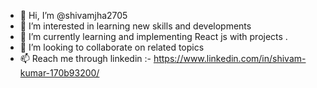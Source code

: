 - 👋 Hi, I’m @shivamjha2705
- 👀 I’m interested in learning new skills and developments
- 🌱 I’m currently learning and implementing React js with projects . 
- 💞️ I’m looking to collaborate on related topics
- 📫 Reach me through linkedin :- https://www.linkedin.com/in/shivam-kumar-170b93200/

<!---
I am pursuing my Master's degree in computer application from BIT MESRA . I have created a some mini programs and projects . 
I build a dekstop voice assistant also for my final year project in my bachelors .
--->
